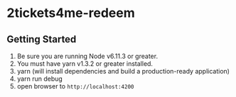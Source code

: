# 2tickets4me-redeem

## Getting Started

1. Be sure you are running Node v6.11.3 or greater.
2. You must have yarn v1.3.2 or greater installed.
3. yarn (will install dependencies and build a production-ready application)
4. yarn run debug
5. open browser to `http://localhost:4200`
